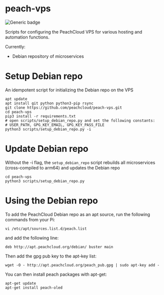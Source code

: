 # peach-vps

![Generic badge](https://img.shields.io/badge/version-0.2.0-<COLOR>.svg)

Scripts for configuring the PeachCloud VPS for various hosting and automation functions.

Currently:
- Debian repository of microservices

# Setup Debian repo

An idempotent script for initializing the Debian repo on the VPS

```
apt update
apt install git python python3-pip rsync
git clone https://github.com/peachcloud/peach-vps.git
cd peach-vps
pip3 install -r requirements.txt
# open scripts/setup_debian_repo.py and set the following constants:
# USER_PATH, GPG_KEY_EMAIL, GPG_KEY_PASS_FILE
python3 scripts/setup_debian_repo.py -i
```

# Update Debian repo

Without the -i flag, the `setup_debian_repo` script rebuilds all
microservices (cross-compiled to arm64) and updates the Debian repo

```
cd peach-vps
python3 scripts/setup_debian_repo.py
```

# Using the Debian repo

To add the PeachCloud Debian repo as an apt source, run the following commands from your Pi:

```
vi /etc/apt/sources.list.d/peach.list
```

and add the following line:

```
deb http://apt.peachcloud.org/debian/ buster main
```

Then add the gpg pub key to the apt-key list:

```
wget -O - http://apt.peachcloud.org/peach_pub.gpg | sudo apt-key add -
```

You can then install peach packages with apt-get:

```
apt-get update
apt-get install peach-oled
```
